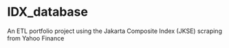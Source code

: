 # IDX_database
An ETL portfolio project using the Jakarta Composite Index (JKSE) scraping from Yahoo Finance

